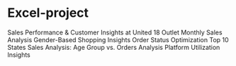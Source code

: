 # Excel-project
Sales Performance &amp; Customer Insights at United 18 Outlet
Monthly Sales Analysis
Gender-Based Shopping Insights
Order Status Optimization
Top 10 States Sales Analysis:
Age Group vs. Orders Analysis
Platform Utilization Insights
